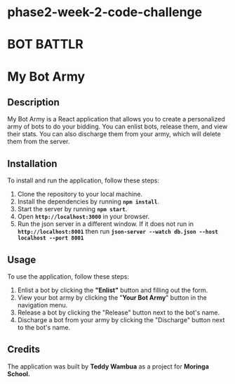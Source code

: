 # phase2-week-2-code-challenge
# BOT BATTLR

# **My Bot Army**

## **Description**

My Bot Army is a React application that allows you to create a personalized army of bots to do your bidding. You can enlist bots, release them, and view their stats. You can also discharge them from your army, which will delete them from the server.

## **Installation**

To install and run the application, follow these steps:

1. Clone the repository to your local machine.
2. Install the dependencies by running **`npm install`**.
3. Start the server by running **`npm start`**.
4. Open **`http://localhost:3000`** in your browser.
5. Run the json server in a different window. If it does not run in **`http://localhost:8001`** then run **`json-server --watch db.json --host localhost --port 8001`**

## **Usage**

To use the application, follow these steps:

1. Enlist a bot by clicking the **"Enlist"** button and filling out the form.
2. View your bot army by clicking the "**Your Bot Army**" button in the navigation menu.
3. Release a bot by clicking the "Release" button next to the bot's name.
4. Discharge a bot from your army by clicking the "Discharge" button next to the bot's name.

## **Credits**

The application was built by **Teddy Wambua** as a project for **Moringa School.**
